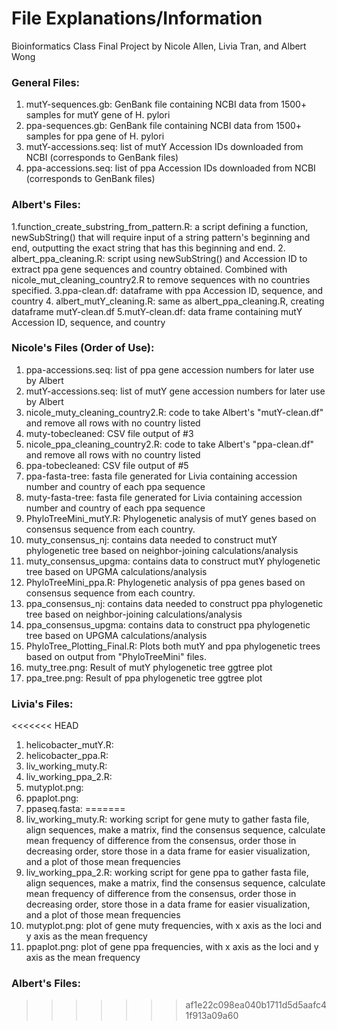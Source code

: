 # File Explanations/Information
Bioinformatics Class Final Project by Nicole Allen, Livia Tran, and Albert Wong

### General Files:
1. mutY-sequences.gb: GenBank file containing NCBI data from 1500+ samples for mutY gene of H. pylori
2. ppa-sequences.gb: GenBank file containing NCBI data from 1500+ samples for ppa gene of H. pylori
3. mutY-accessions.seq: list of mutY Accession IDs downloaded from NCBI (corresponds to GenBank files)
4. ppa-accessions.seq: list of ppa Accession IDs downloaded from NCBI (corresponds to GenBank files)


### Albert's Files:
1.function_create_substring_from_pattern.R: a script defining a function, newSubString() that will require input of a string pattern's beginning and end, outputting the exact string that has this beginning and end.
2. albert_ppa_cleaning.R: script using newSubString() and Accession ID to extract ppa gene sequences and country obtained. Combined with nicole_mut_cleaning_country2.R to remove sequences with no countries specified. 
3.ppa-clean.df: dataframe with ppa Accession ID, sequence, and country
4. albert_mutY_cleaning.R: same as albert_ppa_cleaning.R, creating dataframe mutY-clean.df
5.mutY-clean.df: data frame containing mutY Accession ID, sequence, and country

### Nicole's Files (Order of Use):
1. ppa-accessions.seq: list of ppa gene accession numbers for later use by Albert
2. mutY-accessions.seq: list of mutY gene accession numbers for later use by Albert
3. nicole_muty_cleaning_country2.R: code to take Albert's "mutY-clean.df" and remove all rows with no country listed
4. muty-tobecleaned: CSV file output of #3
5. nicole_ppa_cleaning_country2.R: code to take Albert's "ppa-clean.df" and remove all rows with no country listed
6. ppa-tobecleaned: CSV file output of #5
7. ppa-fasta-tree: fasta file generated for Livia containing accession number and country of each ppa sequence
8. muty-fasta-tree: fasta file generated for Livia containing accession number and country of each ppa sequence
9. PhyloTreeMini_mutY.R: Phylogenetic analysis of mutY genes based on consensus sequence from each country.
10. muty_consensus_nj: contains data needed to construct mutY phylogenetic tree based on neighbor-joining calculations/analysis
11. muty_consensus_upgma: contains data to construct mutY phylogenetic tree based on UPGMA calculations/analysis
12. PhyloTreeMini_ppa.R: Phylogenetic analysis of ppa genes based on consensus sequence from each country.
13. ppa_consensus_nj: contains data needed to construct ppa phylogenetic tree based on neighbor-joining calculations/analysis
14. ppa_consensus_upgma: contains data to construct ppa phylogenetic tree based on UPGMA calculations/analysis
15. PhyloTree_Plotting_Final.R: Plots both mutY and ppa phylogenetic trees based on output from "PhyloTreeMini" files.
16. muty_tree.png: Result of mutY phylogenetic tree ggtree plot
17. ppa_tree.png: Result of ppa phylogenetic tree ggtree plot

### Livia's Files:
<<<<<<< HEAD
1. helicobacter_mutY.R:
2. helicobacter_ppa.R:
3. liv_working_muty.R: 
4. liv_working_ppa_2.R:
5. mutyplot.png:
6. ppaplot.png:
7. ppaseq.fasta: 
=======
1. liv_working_muty.R: working script for gene muty to gather fasta file, align sequences, make a
matrix, find the consensus sequence, calculate mean frequency of difference from the consensus, order
those in decreasing order, store those in a data frame for easier visualization, and a plot of 
those mean frequencies
2. liv_working_ppa_2.R: working script for gene ppa to gather fasta file, align sequences, make a
matrix, find the consensus sequence, calculate mean frequency of difference from the consensus, order
those in decreasing order, store those in a data frame for easier visualization, and a plot of 
those mean frequencies
3. mutyplot.png: plot of gene muty frequencies, with x axis as the loci and y axis as the mean frequency
4. ppaplot.png: plot of gene ppa frequencies, with x axis as the loci and y axis as the mean frequency

### Albert's Files:
>>>>>>> af1e22c098ea040b1711d5d5aafc41f913a09a60
